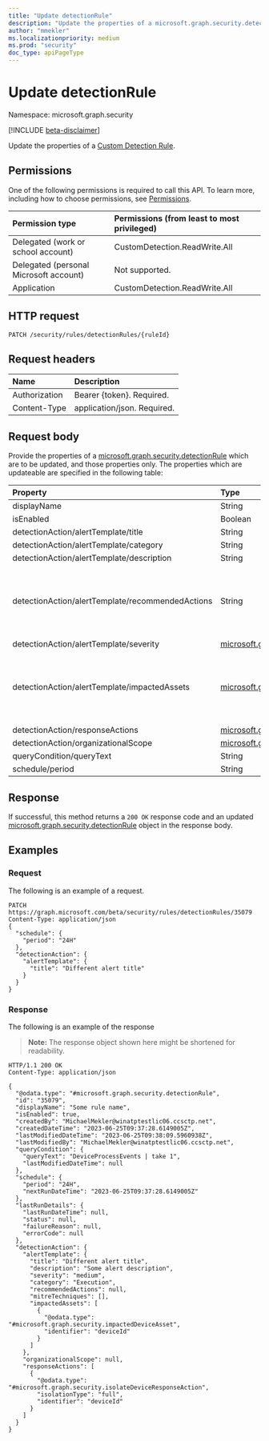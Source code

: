```yaml
---
title: "Update detectionRule"
description: "Update the properties of a microsoft.graph.security.detectionRule object."
author: "mmekler"
ms.localizationpriority: medium
ms.prod: "security"
doc_type: apiPageType
---
```


# Update detectionRule
Namespace: microsoft.graph.security

[!INCLUDE [beta-disclaimer](../../includes/beta-disclaimer.md)]

Update the properties of a [Custom Detection Rule](../resources/security-detectionrule.md).

## Permissions
One of the following permissions is required to call this API. To learn more, including how to choose permissions, see [Permissions](/graph/permissions-reference).

| Permission type                        | Permissions (from least to most privileged) |
|:---------------------------------------|:--------------------------------------------|
| Delegated (work or school account)     | CustomDetection.ReadWrite.All               |
| Delegated (personal Microsoft account) | Not supported.                              |
| Application                            | CustomDetection.ReadWrite.All               |

## HTTP request

<!-- {
  "blockType": "ignored"
}
-->
``` http
PATCH /security/rules/detectionRules/{ruleId}
```

## Request headers
| Name          | Description                 |
|:--------------|:----------------------------|
| Authorization | Bearer {token}. Required.   |
| Content-Type  | application/json. Required. |

## Request body

Provide the properties of a [microsoft.graph.security.detectionRule](../resources/security-detectionrule.md) which are to be updated, and those properties only.
The properties which are updateable are specified in the following table:

| Property                                         | Type                                                                                         | Description                                                      |
|:-------------------------------------------------|:---------------------------------------------------------------------------------------------|:-----------------------------------------------------------------|
| displayName                                      | String                                                                                       | Optional.                                                        |
| isEnabled                                        | Boolean                                                                                      | Optional.                                                        |
| detectionAction/alertTemplate/title              | String                                                                                       | Optional.                                                        |
| detectionAction/alertTemplate/category           | String                                                                                       | Optional.                                                        |
| detectionAction/alertTemplate/description        | String                                                                                       | Optional.                                                        |
| detectionAction/alertTemplate/recommendedActions | String                                                                                       | Optional. Provide 'null' to delete the existing response actions |
| detectionAction/alertTemplate/severity           | [microsoft.graph.alertSeverity](../resources/enums#alertseverity-values)                     | Optional.                                                        |
| detectionAction/alertTemplate/impactedAssets     | [microsoft.graph.security.impactedAsset](../resources/security-impactedasset.md)             | Optional. Provide 'null' to delete the existing inpacted assets. |
| detectionAction/responseActions                  | [microsoft.graph.security.responseAction](../resources/security-responseaction.md)           | Optional.                                                        |
| detectionAction/organizationalScope              | [microsoft.graph.security.organizationalscope](../resources/security-organizationalscope.md) | Optional.                                                        |
| queryCondition/queryText                         | String                                                                                       | Optional.                                                        |
| schedule/period                                  | String                                                                                       | Optional.                                                        |

## Response

If successful, this method returns a `200 OK` response code and an updated [microsoft.graph.security.detectionRule](../resources/security-detectionrule.md) object in the response body.

## Examples

### Request
The following is an example of a request.
<!-- {
  "blockType": "request",
  "name": "update_detectionrule"
}
-->
``` http
PATCH https://graph.microsoft.com/beta/security/rules/detectionRules/35079
Content-Type: application/json
{
  "schedule": {
    "period": "24H"
  },
  "detectionAction": {
    "alertTemplate": {
      "title": "Different alert title"
    }
  }
}
```


### Response
The following is an example of the response
>**Note:** The response object shown here might be shortened for readability.
<!-- {
  "blockType": "response",
  "truncated": true
}
-->
``` http
HTTP/1.1 200 OK
Content-Type: application/json

{
  "@odata.type": "#microsoft.graph.security.detectionRule",
  "id": "35079",
  "displayName": "Some rule name",
  "isEnabled": true,
  "createdBy": "MichaelMekler@winatptestlic06.ccsctp.net",
  "createdDateTime": "2023-06-25T09:37:28.6149005Z",
  "lastModifiedDateTime": "2023-06-25T09:38:09.5960938Z",
  "lastModifiedBy": "MichaelMekler@winatptestlic06.ccsctp.net",
  "queryCondition": {
    "queryText": "DeviceProcessEvents | take 1",
    "lastModifiedDateTime": null
  },
  "schedule": {
    "period": "24H",
    "nextRunDateTime": "2023-06-25T09:37:28.6149005Z"
  },
  "lastRunDetails": {
    "lastRunDateTime": null,
    "status": null,
    "failureReason": null,
    "errorCode": null
  },
  "detectionAction": {
    "alertTemplate": {
      "title": "Different alert title",
      "description": "Some alert description",
      "severity": "medium",
      "category": "Execution",
      "recommendedActions": null,
      "mitreTechniques": [],
      "impactedAssets": [
        {
          "@odata.type": "#microsoft.graph.security.impactedDeviceAsset",
          "identifier": "deviceId"
        }
      ]
    },
    "organizationalScope": null,
    "responseActions": [
      {
        "@odata.type": "#microsoft.graph.security.isolateDeviceResponseAction",
        "isolationType": "full",
        "identifier": "deviceId"
      }
    ]
  }
}
```

